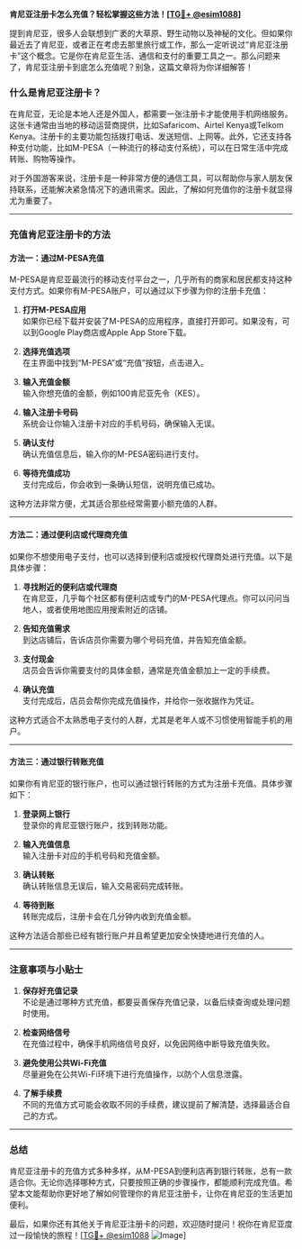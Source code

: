 **肯尼亚注册卡怎么充值？轻松掌握这些方法！[[TG💪+ @esim1088](https://t.me/s/esim1088)]**

提到肯尼亚，很多人会联想到广袤的大草原、野生动物以及神秘的文化。但如果你最近去了肯尼亚，或者正在考虑去那里旅行或工作，那么一定听说过“肯尼亚注册卡”这个概念。它是你在肯尼亚生活、通信和支付的重要工具之一。那么问题来了，肯尼亚注册卡到底怎么充值呢？别急，这篇文章将为你详细解答！

### 什么是肯尼亚注册卡？

在肯尼亚，无论是本地人还是外国人，都需要一张注册卡才能使用手机网络服务。这张卡通常由当地的移动运营商提供，比如Safaricom、Airtel Kenya或Telkom Kenya。注册卡的主要功能包括拨打电话、发送短信、上网等。此外，它还支持各种支付功能，比如M-PESA（一种流行的移动支付系统），可以在日常生活中完成转账、购物等操作。

对于外国游客来说，注册卡是一种非常方便的通信工具，可以帮助你与家人朋友保持联系，还能解决紧急情况下的通讯需求。因此，了解如何充值你的注册卡就显得尤为重要了。

---

### 充值肯尼亚注册卡的方法

#### 方法一：通过M-PESA充值

M-PESA是肯尼亚最流行的移动支付平台之一，几乎所有的商家和居民都支持这种支付方式。如果你有M-PESA账户，可以通过以下步骤为你的注册卡充值：

1. **打开M-PESA应用**  
   如果你已经下载并安装了M-PESA的应用程序，直接打开即可。如果没有，可以到Google Play商店或Apple App Store下载。

2. **选择充值选项**  
   在主界面中找到“M-PESA”或“充值”按钮，点击进入。

3. **输入充值金额**  
   输入你想充值的金额，例如100肯尼亚先令（KES）。

4. **输入注册卡号码**  
   系统会让你输入注册卡对应的手机号码，确保输入无误。

5. **确认支付**  
   确认充值信息后，输入你的M-PESA密码进行支付。

6. **等待充值成功**  
   支付完成后，你会收到一条确认短信，说明充值已成功。

这种方法非常方便，尤其适合那些经常需要小额充值的人群。

---

#### 方法二：通过便利店或代理商充值

如果你不想使用电子支付，也可以选择到便利店或授权代理商处进行充值。以下是具体步骤：

1. **寻找附近的便利店或代理商**  
   在肯尼亚，几乎每个社区都有便利店或专门的M-PESA代理点。你可以问问当地人，或者使用地图应用搜索附近的店铺。

2. **告知充值需求**  
   到达店铺后，告诉店员你需要为哪个号码充值，并告知充值金额。

3. **支付现金**  
   店员会告诉你需要支付的具体金额，通常是充值金额加上一定的手续费。

4. **确认充值**  
   支付完成后，店员会帮你完成充值操作，并给你一张收据作为凭证。

这种方式适合不太熟悉电子支付的人群，尤其是老年人或不习惯使用智能手机的用户。

---

#### 方法三：通过银行转账充值

如果你有肯尼亚的银行账户，也可以通过银行转账的方式为注册卡充值。具体步骤如下：

1. **登录网上银行**  
   登录你的肯尼亚银行账户，找到转账功能。

2. **输入充值信息**  
   输入注册卡对应的手机号码和充值金额。

3. **确认转账**  
   确认转账信息无误后，输入交易密码完成转账。

4. **等待到账**  
   转账完成后，注册卡会在几分钟内收到充值金额。

这种方法适合那些已经有银行账户并且希望更加安全快捷地进行充值的人。

---

### 注意事项与小贴士

1. **保存好充值记录**  
   不论是通过哪种方式充值，都要妥善保存充值记录，以备后续查询或处理问题时使用。

2. **检查网络信号**  
   在充值过程中，确保手机网络信号良好，以免因网络中断导致充值失败。

3. **避免使用公共Wi-Fi充值**  
   尽量避免在公共Wi-Fi环境下进行充值操作，以防个人信息泄露。

4. **了解手续费**  
   不同的充值方式可能会收取不同的手续费，建议提前了解清楚，选择最适合自己的方式。

---

### 总结

肯尼亚注册卡的充值方式多种多样，从M-PESA到便利店再到银行转账，总有一款适合你。无论你选择哪种方式，只要按照正确的步骤操作，都能顺利完成充值。希望本文能帮助你更好地了解如何管理你的肯尼亚注册卡，让你在肯尼亚的生活更加便利。

最后，如果你还有其他关于肯尼亚注册卡的问题，欢迎随时提问！祝你在肯尼亚度过一段愉快的旅程！[[TG💪+ @esim1088](https://t.me/s/esim1088) ![Image](https://i.postimg.cc/4NQfJmqS/Snipaste-2025-05-13-00-14-12.png)]